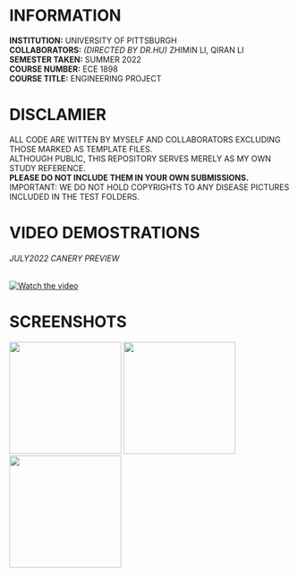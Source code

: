 # INFORMATION
__INSTITUTION:__ UNIVERSITY OF PITTSBURGH  
__COLLABORATORS:__   _(DIRECTED BY DR.HU)_ ZHIMIN LI, QIRAN LI    
__SEMESTER TAKEN:__ SUMMER 2022  
__COURSE NUMBER:__  ECE 1898  
__COURSE TITLE:__   ENGINEERING PROJECT  


# DISCLAMIER
ALL CODE ARE WITTEN BY MYSELF AND COLLABORATORS EXCLUDING THOSE MARKED AS TEMPLATE FILES.  
ALTHOUGH PUBLIC, THIS REPOSITORY SERVES MERELY AS MY OWN STUDY REFERENCE.  
__PLEASE DO NOT INCLUDE THEM IN YOUR OWN SUBMISSIONS.__  
IMPORTANT: WE DO NOT HOLD COPYRIGHTS TO ANY DISEASE PICTURES INCLUDED IN THE TEST FOLDERS.

# VIDEO DEMOSTRATIONS
###### JULY2022 CANERY PREVIEW
[![Watch the video](https://img.youtube.com/vi/4BAKu05eOc4/maxresdefault.jpg)](https://youtu.be/4BAKu05eOc4)

# SCREENSHOTS
<p float="left">
  <img src="https://github.com/chien916/SUMM2022_ECE1898/blob/main/_readme/_preview1.jpg?raw=true" width=200/>
  <img src="https://github.com/chien916/SUMM2022_ECE1898/blob/main/_readme/_preview2.jpg?raw=true" width=200/> 
  <img src="https://github.com/chien916/SUMM2022_ECE1898/blob/main/_readme/_preview3.jpg?raw=true" width=200/>
</p>

